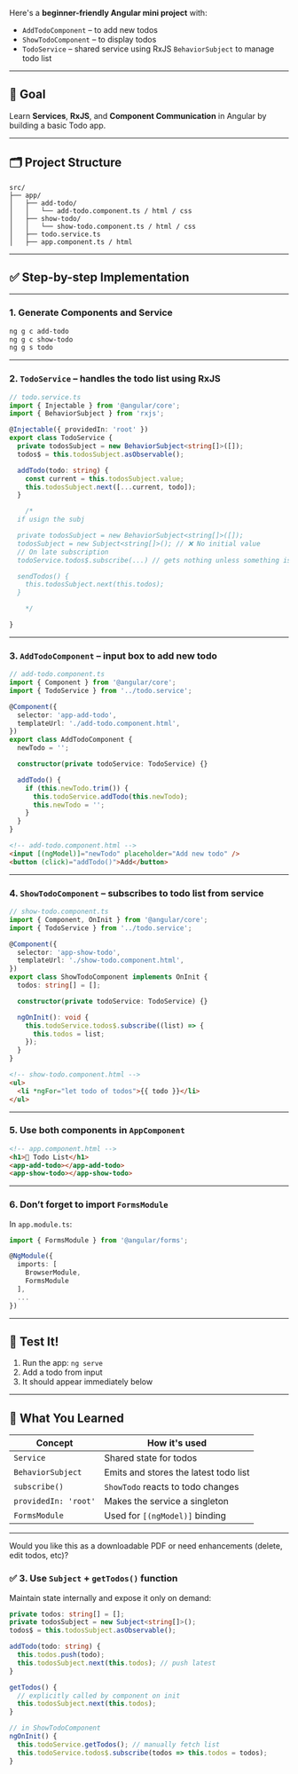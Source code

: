 Here's a **beginner-friendly Angular mini project** with:

* `AddTodoComponent` – to add new todos
* `ShowTodoComponent` – to display todos
* `TodoService` – shared service using RxJS `BehaviorSubject` to manage todo list

---

## 🧠 Goal

Learn **Services**, **RxJS**, and **Component Communication** in Angular by building a basic Todo app.

---

## 🗂 Project Structure

```
src/
├── app/
│   ├── add-todo/
│   │   └── add-todo.component.ts / html / css
│   ├── show-todo/
│   │   └── show-todo.component.ts / html / css
│   ├── todo.service.ts
│   ├── app.component.ts / html
```

---

## ✅ Step-by-step Implementation

---

### 1. Generate Components and Service

```bash
ng g c add-todo
ng g c show-todo
ng g s todo
```

---

### 2. `TodoService` – handles the todo list using RxJS

```ts
// todo.service.ts
import { Injectable } from '@angular/core';
import { BehaviorSubject } from 'rxjs';

@Injectable({ providedIn: 'root' })
export class TodoService {
  private todosSubject = new BehaviorSubject<string[]>([]);
  todos$ = this.todosSubject.asObservable();

  addTodo(todo: string) {
    const current = this.todosSubject.value;
    this.todosSubject.next([...current, todo]);
  }

    /*
  if usign the subj

  private todosSubject = new BehaviorSubject<string[]>([]);
  todosSubject = new Subject<string[]>(); // ❌ No initial value
  // On late subscription
  todoService.todos$.subscribe(...) // gets nothing unless something is emitted again

  sendTodos() {
    this.todosSubject.next(this.todos);
  }

    */

}
```

---

### 3. `AddTodoComponent` – input box to add new todo

```ts
// add-todo.component.ts
import { Component } from '@angular/core';
import { TodoService } from '../todo.service';

@Component({
  selector: 'app-add-todo',
  templateUrl: './add-todo.component.html',
})
export class AddTodoComponent {
  newTodo = '';

  constructor(private todoService: TodoService) {}

  addTodo() {
    if (this.newTodo.trim()) {
      this.todoService.addTodo(this.newTodo);
      this.newTodo = '';
    }
  }
}
```

```html
<!-- add-todo.component.html -->
<input [(ngModel)]="newTodo" placeholder="Add new todo" />
<button (click)="addTodo()">Add</button>
```

---

### 4. `ShowTodoComponent` – subscribes to todo list from service

```ts
// show-todo.component.ts
import { Component, OnInit } from '@angular/core';
import { TodoService } from '../todo.service';

@Component({
  selector: 'app-show-todo',
  templateUrl: './show-todo.component.html',
})
export class ShowTodoComponent implements OnInit {
  todos: string[] = [];

  constructor(private todoService: TodoService) {}

  ngOnInit(): void {
    this.todoService.todos$.subscribe((list) => {
      this.todos = list;
    });
  }
}
```

```html
<!-- show-todo.component.html -->
<ul>
  <li *ngFor="let todo of todos">{{ todo }}</li>
</ul>
```

---

### 5. Use both components in `AppComponent`

```html
<!-- app.component.html -->
<h1>📝 Todo List</h1>
<app-add-todo></app-add-todo>
<app-show-todo></app-show-todo>
```

---

### 6. Don’t forget to import `FormsModule`

In `app.module.ts`:

```ts
import { FormsModule } from '@angular/forms';

@NgModule({
  imports: [
    BrowserModule,
    FormsModule
  ],
  ...
})
```

---

## 🧪 Test It!

1. Run the app: `ng serve`
2. Add a todo from input
3. It should appear immediately below

---

## 🧠 What You Learned

| Concept              | How it's used                         |
| -------------------- | ------------------------------------- |
| `Service`            | Shared state for todos                |
| `BehaviorSubject`    | Emits and stores the latest todo list |
| `subscribe()`        | `ShowTodo` reacts to todo changes     |
| `providedIn: 'root'` | Makes the service a singleton         |
| `FormsModule`        | Used for `[(ngModel)]` binding        |

---

Would you like this as a downloadable PDF or need enhancements (delete, edit todos, etc)?



### ✅ 3. Use `Subject` + `getTodos()` function

Maintain state internally and expose it only on demand:

```ts
private todos: string[] = [];
private todosSubject = new Subject<string[]>();
todos$ = this.todosSubject.asObservable();

addTodo(todo: string) {
  this.todos.push(todo);
  this.todosSubject.next(this.todos); // push latest
}

getTodos() {
  // explicitly called by component on init
  this.todosSubject.next(this.todos);
}
```

```ts
// in ShowTodoComponent
ngOnInit() {
  this.todoService.getTodos(); // manually fetch list
  this.todoService.todos$.subscribe(todos => this.todos = todos);
}
```
